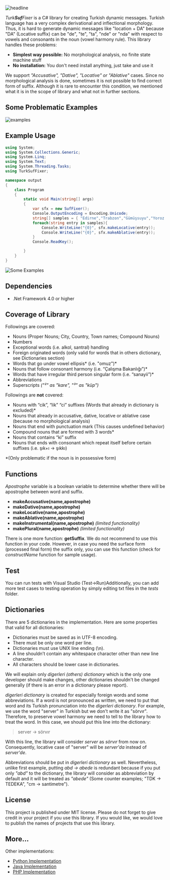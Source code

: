 ![headline](http://i.hizliresim.com/lEbkol.png)

_Turk**Suf**Fixer_ is a C# library for creating Turkish dynamic messages. Turkish language has a very complex derivational and inflectional morphology. Thus, it is hard to generate dynamic messages like "location + DA" because "DA" (Locative suffix) can be "de", "te", "ta", "nde" or "nda"  with respect to vowels and consonants in the noun (vowel harmony rule). This library handles these problems:

 - **Simplest way possible:** No morphological analysis, no finite state machine stuff
 - **No installation:** You don't need install anything, just take and use it

We support *"Accusative", "Dative", "Locative" or "Ablative"* cases. Since no morphological analysis is done, sometimes it is not possible to find correct form of suffix. Although it is rare to encounter this condition, we mentioned what it is in the scope of library and what not in further sections.  

## Some Problematic Examples
![examples](http://i.hizliresim.com/D3WOk3.png)
## Example Usage

```csharp
using System;
using System.Collections.Generic;
using System.Linq;
using System.Text;
using System.Threading.Tasks;
using TurkSufFixer;

namespace output
{
    class Program
    {
        static void Main(string[] args)
        {
            var sfx = new SufFixer();
            Console.OutputEncoding = Encoding.Unicode;
            string[] samples = { "Edirne","Trabzon","Gümüşsuyu","Yoroz Burnu","2000", "TBMM"};
            foreach(string entry in samples){
                Console.WriteLine("{0}", sfx.makeLocative(entry));
                Console.WriteLine("{0}", sfx.makeAblative(entry));
            }
            Console.ReadKey();

        }
    }
}

```
![Some Examples](http://i.hizliresim.com/pEMNXo.png)
## Dependencies

- .Net Framework 4.0 or higher

## Coverage of Library

Followings are covered:

 - Nouns (Proper Nouns; City, Country, Town names; Compound Nouns)
 - Numbers
 - Exceptional words (i.e. alkol, santral) handling
 - Foreign originated words (only valid for words that in others dictionary, see Dictionaries section)
 - Words that go under vowel ellipsis* (i.e. "omuz")*
 - Nouns that follow consonant harmony (i.e. “Çalışma Bakanlığı”)*
 - Words that have irregular third person singular form (i.e. “sanayii”)*
 - Abbreviations
 - Superscripts *("²" as "kare", "³" as "küp")*

Followings are **not** covered:

 - Nouns with “cik”, “lik” “ci” suffixes (Words that already in dictionary is
excluded)*
 - Nouns that already in accusative, dative, locative or ablative case (because no morphological analysis)
 - Nouns that end with punctuation mark (This causes undefined behavior)
 - Compound nouns that are formed with 3 words*
 - Nouns that contains “ki” suffix
 - Nouns that ends with consonant which repeat itself before certain
   suffixes (i.e. şık+ı -> şıkkı)

\*(Only problematic if the noun is in possessive form)

## Functions
*Apostrophe* variable is a boolean variable to determine whether there will be apostrophe between word and suffix.

 - **makeAccusative(name,apostrophe)**
 - **makeDative(name,apostrophe)**
 - **makeLocative(name,apostrophe)**
 - **makeAblative(name,apostrophe)**
 - **makeInstrumental(name,apostrophe)** *(limited functionality)*
 - **makePlural(name,apostrophe)** *(limited functionality)*

There is one more function: **getSuffix**. We do not recommend to use this function in your code. However, in case you need the surface form (processed final form) the suffix only, you can use this function (check for *constructName* function for sample usage).

## Test

You can run tests with Visual Studio (Test->Run)Additionally, you can add more test cases to testing operation by simply editing txt files in the *tests* folder.

## Dictionaries

There are 5 dictionaries in the implementation. Here are some properties that valid for all dictionaries:

 - Dictionaries must be saved as in UTF-8 encoding.
 - There must be only one word per line.
 - Dictionaries must use UNIX line ending (\n).
 - A line shouldn’t contain any whitespace character other than new line
   character.
 - All characters should be lower case in dictionaries.

We will explain only *digerleri (others) dictionary* which is the only one developer should make changes, other dictionaries shouldn't be changed generally (if there is an error in a dictionary please report).

*digerleri dictionary* is created for especially foreign words and some abbreviations. If a word is not pronounced as written, we need to put that word and its Turkish pronunciation into the *digerleri dictionary*. For example, we use the word "server" in Turkish but we don't write it as "sörvır". Therefore, to preserve vowel harmony we need to tell to the library how to treat the word. In this case, we should put this line into the dictionary:

> server -> sörvır

With this line, the library will consider *server* as *sörvır* from now on. Consequently, locative case of "server" will be *server'da* instead of *server'de*.  

 Abbreviations should be put in *digerleri dictionary* as well. Nevertheless, unlike first example, putting *abd -> abede* is redundant because if you put only *"abd"* to the dictionary, the library will consider as abbreviation by default and it will be treated as *"abede"* (Some counter examples; "TDK -> TEDEKA", "cm -> santimetre").

## License
This project is published under MIT license. Please do not forget to give credit in your project if you use this library. If you would like, we would love to publish the names of projects that use this library.  
## More...
Other implementations:

- [Python Implementation](https://github.com/TurkSufFixer/TurkSufFixer-Python)
- [Java Implementation](https://github.com/TurkSufFixer/TurkSufFixer-Java)
- [PHP Implementation](https://github.com/TurkSufFixer/TurkSufFixer-PHP)

